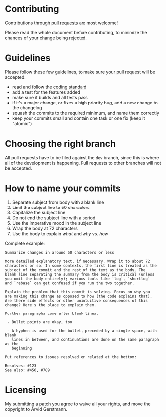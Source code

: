 # Contributing

Contributions through [pull requests] are most welcome!

Please read the whole document before contributing, to minimize the chances of
your change being rejected.


# Guidelines

Please follow these few guidelines, to make sure your pull request will be accepted:

- read and follow the [coding standard]
- add a test for the features added
- make sure it builds and all tests pass
- if it's a major change, or fixes a high priority bug, add a new change to the changelog
- squash the commits to the required minimum, and name them correctly
- keep your commits small and contain one task or one fix (keep it "atomic")


# Choosing the right branch

All pull requests have to be filed against the `dev` branch, since this is
where all of the development is happening.
Pull requests to other branches will not be accepted.


# How to name your commits

1. Separate subject from body with a blank line
2. Limit the subject line to 50 characters
3. Capitalize the subject line
4. Do not end the subject line with a period
5. Use the imperative mood in the subject line
6. Wrap the body at 72 characters
7. Use the body to explain *what* and *why* vs. *how*

Complete example:

    Summarize changes in around 50 characters or less

    More detailed explanatory text, if necessary. Wrap it to about 72
    characters or so. In some contexts, the first line is treated as the
    subject of the commit and the rest of the text as the body. The
    blank line separating the summary from the body is critical (unless
    you omit the body entirely); various tools like `log`, `shortlog`
    and `rebase` can get confused if you run the two together.

    Explain the problem that this commit is solving. Focus on why you
    are making this change as opposed to how (the code explains that).
    Are there side effects or other unintuitive consequences of this
    change? Here's the place to explain them.

    Further paragraphs come after blank lines.

     - Bullet points are okay, too

     - A hyphen is used for the bullet, preceded by a single space, with blank
       lines in between, and continuations are done on the same paragraph as the
       beginning

    Put references to issues resolved or related at the bottom:

    Resolves: #123
    See also: #456, #789


# Licensing

My submitting a patch you agree to waive all your rights, and move the copyright
to Arvid Gerstmann.


[pull requests]:    https://help.github.com/articles/using-pull-requests/
[coding standard]:  https://github.com/Leandros/meta/blob/master/STYLE.md#


